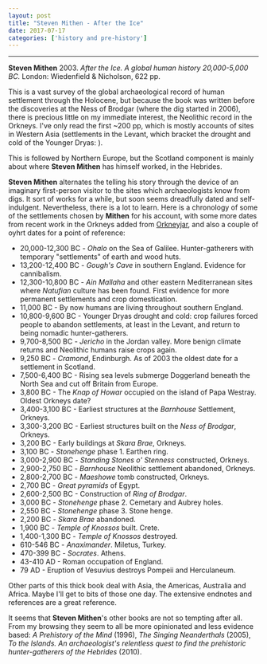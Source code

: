 ```yaml
---
layout: post
title: "Steven Mithen - After the Ice"
date: 2017-07-17
categories: ['history and pre-history']
---
```



***
<b>Steven Mithen</b> 2003. _After the Ice. A global human history 20,000-5,000 BC._  London: Wiedenfield & Nicholson, 622 pp. 

This is a vast survey of the global archaeological record of human settlement through the Holocene, but because the book was written before the discoveries at the Ness of Brodgar (where the dig started in 2006), there is precious little on my immediate interest, the Neolithic record in the Orkneys.   I've only read the first ~200 pp, which is mostly accounts of sites in Western Asia (settlements in the Levant, which bracket the drought and cold of the Younger Dryas: ).

This is followed by  Northern Europe, but the Scotland component is mainly about where **Steven Mithen** has himself worked, in the Hebrides. 

**Steven Mithen** alternates the telling his story through the device of an imaginary first-person visitor to the sites which archaeologists know from digs.  It sort of works for a while, but soon seems dreadfully dated and self-indulgent.   Nevertheless, there is a lot to learn.  Here is a chronology of some of the settlements chosen by **Mithen** for his account, with some more dates from recent work in the Orkneys added from [Orkneyjar](http://www.orkneyjar.com/history/timeline.htm), and also a couple of oyhrt dates for a point of reference:

* 20,000-12,300 BC - _Ohalo_ on the Sea of Galilee.  Hunter-gatherers with temporary "settlements" of earth and wood huts.
* 13,200-12,400 BC - _Gough's Cave_ in southern England.  Evidence for cannibalism.
* 12,300-10,800 BC - _Ain Mallaha_ and other eastern Mediterranean sites where _Natufian_ culture has been found.  First evidence for more permanent settlements and crop domestication.
* 11,000 BC - By now humans are living throughout southern England.
* 10,800-9,600 BC - Younger Dryas drought and cold: crop failures forced people to abandon settlements, at least in the Levant, and return to being nomadic hunter-gatherers.
* 9,700-8,500 BC - _Jericho_ in the Jordan valley. More benign climate returns and Neolithic humans raise crops again.
* 9,250 BC - _Cramond_, Endinburgh.  As of 2003 the oldest date for a settlement in Scotland. 
* 7,500-6,400 BC - Rising sea levels submerge Doggerland beneath the North Sea and cut off Britain from Europe.
* 3,800 BC -	The _Knap of Howar_ occupied on the island of Papa Westray.  Oldest Orkneys date?
* 3,400-3,100 BC - Earliest structures at the _Barnhouse_ Settlement, Orkneys.
* 3,300-3,200 BC - Earliest structures built on the _Ness of Brodgar_, Orkneys.
* 3,200 BC - Early buildings at _Skara Brae_, Orkneys.
* 3,100 BC - _Stonehenge_ phase 1.  Earthen ring.
* 3,000-2,900 BC - _Standing Stones o' Stenness_ constructed, Orkneys.
* 2,900-2,750 BC - _Barnhouse_ Neolithic settlement abandoned, Orkneys.
* 2,800-2,700 BC - _Maeshowe_ tomb  constructed, Orkneys.
* 2,700 BC - _Great pyramids_ of Egypt.
* 2,600-2,500 BC - Construction of _Ring of Brodgar_.
* 3,000 BC - _Stonehenge_ phase 2.  Cemetary and Aubrey holes.
* 2,550 BC - _Stonehenge_ phase 3.  Stone henge.
* 2,200 BC - _Skara Brae_ abandoned.
* 1,900 BC - _Temple of Knossos_ built.  Crete.
* 1,400-1,300 BC - _Temple of Knossos_ destroyed.
* 610-546 BC - _Anaximander_.  Miletus, Turkey. 
* 470-399 BC - _Socrates_. Athens.
* 43-410 AD - Roman occupation of England.
* 79 AD - Eruption of Vesuvius destroys Pompeii and Herculaneum.
 

Other parts of this thick book deal with Asia, the Americas, Australia and Africa.  Maybe I'll get to bits of those one day.  The extensive endnotes and references are a great reference.

It seems that **Steven Mithen**'s other books are not so tempting after all.  From my browsing they seem to all be more opinionated and less evidence based: _A Prehistory of the Mind_ (1996), _The Singing Neanderthals_ (2005), _To the Islands. An archaeologist's relentless quest to find the prehistoric hunter-gatherers of the Hebrides_ (2010). 
